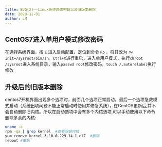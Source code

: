 ```yaml
---
title: BUG(2)——Linux系统修改密码以及旧版本删除
date: 2020-12-01
author: LM
---
```


## CentOS7进入单用户模式修改密码

在选择系统界面，按 `E` 进入启动配置，定位到命令 `Ro` ，将其改为 `rw init=/sysroot/bin/sh`，`Ctrl+X`进行重启，进入单用户模式，执行`chroot /sysroot`进入系统目录，输入`passwd root`修改密码，`touch /.autorelabel`执行修改

## 升级后的旧版本删除

centos7开机界面出现多个选项时，前面几个选项正常启动，最后一个选项急救模式启动（系统出项问题不能正常启动时使用并修复系统），在CentOS更新后,并不会自动删除旧内核。所以在启动选项中会有多个内核选项,可以手动使用以下命令删除多余的内核:

```bash
uname -a
rpm -qa | grep kernel  #查看安装内核
yum remove kernel-3.10.0-229.14.1.el7  #删除
reboot #重启
```

